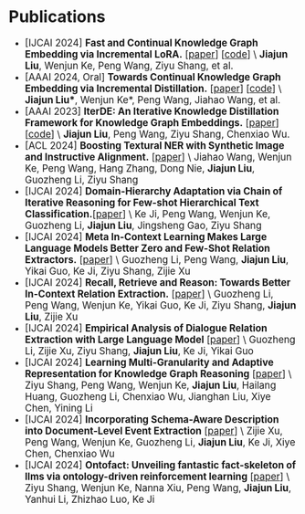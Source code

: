 # Publications

<div class='paper-box-text' style="font-size: larger;" markdown="1">

- [IJCAI 2024] **Fast and Continual Knowledge Graph Embedding via Incremental LoRA.** [[paper](https://arxiv.org/pdf/2407.05705)]
  [[code](https://github.com/seukgcode/FastKGE)] \\
  **Jiajun Liu**, Wenjun Ke, Peng Wang, Ziyu Shang, et al.
- [AAAI 2024, Oral] **Towards Continual Knowledge Graph Embedding via Incremental Distillation.** [[paper](https://ojs.aaai.org/index.php/AAAI/article/view/28722)]
  [[code](https://github.com/seukgcode/IncDE)] \\
  **Jiajun Liu\***, Wenjun Ke*, Peng Wang, Jiahao Wang, et al.
- [AAAI 2023] **IterDE: An Iterative Knowledge Distillation Framework for Knowledge Graph Embeddings.** [[paper](https://ojs.aaai.org/index.php/AAAI/article/view/25570)]
  [[code](https://github.com/seukgcode/IterDE)] \\
  **Jiajun Liu**, Peng Wang, Ziyu Shang, Chenxiao Wu.
- [ACL 2024] **Boosting Textural NER with Synthetic Image and Instructive Alignment.** [[paper](https://aclanthology.org/2024.findings-acl.74.pdf)] \\
  Jiahao Wang, Wenjun Ke, Peng Wang, Hang Zhang, Dong Nie, **Jiajun Liu**, Guozheng Li, Ziyu Shang
- [IJCAI 2024] **Domain-Hierarchy Adaptation via Chain of Iterative Reasoning for Few-shot Hierarchical Text Classification.**[[paper](https://www.ijcai.org/proceedings/2024/0698.pdf)] \\
  Ke Ji, Peng Wang, Wenjun Ke, Guozheng Li, **Jiajun Liu**, Jingsheng Gao, Ziyu Shang
- [IJCAI 2024] **Meta In-Context Learning Makes Large Language Models Better Zero and Few-Shot Relation Extractors.** [[paper](https://www.ijcai.org/proceedings/2024/0702.pdf)] \\
  Guozheng Li, Peng Wang, **Jiajun Liu**, Yikai Guo, Ke Ji, Ziyu Shang, Zijie Xu
- [IJCAI 2024] **Recall, Retrieve and Reason: Towards Better In-Context Relation Extraction.** [[paper](https://www.ijcai.org/proceedings/2024/0704.pdf)] \\
  Guozheng Li, Peng Wang, Wenjun Ke, Yikai Guo, Ke Ji, Ziyu Shang, **Jiajun Liu**, Zijie Xu
- [IJCAI 2024] **Empirical Analysis of Dialogue Relation Extraction with Large Language Model** [[paper](https://www.ijcai.org/proceedings/2024/0703.pdf)] \\
  Guozheng Li, Zijie Xu, Ziyu Shang, **Jiajun Liu**, Ke Ji, Yikai Guo
- [IJCAI 2024] **Learning Multi-Granularity and Adaptive Representation for Knowledge Graph Reasoning** [[paper](https://www.ijcai.org/proceedings/2024/0258.pdf)] \\
  Ziyu Shang, Peng Wang, Wenjun Ke, **Jiajun Liu**, Hailang Huang, Guozheng Li, Chenxiao Wu, Jianghan Liu, Xiye Chen, Yining Li
- [IJCAI 2024] **Incorporating Schema-Aware Description into Document-Level Event Extraction** [[paper](https://www.ijcai.org/proceedings/2024/0729.pdf)] \\
  Zijie Xu, Peng Wang, Wenjun Ke, Guozheng Li, **Jiajun Liu**, Ke Ji, Xiye Chen, Chenxiao Wu
- [IJCAI 2024] **Ontofact: Unveiling fantastic fact-skeleton of llms via ontology-driven reinforcement learning** [[paper](https://ojs.aaai.org/index.php/AAAI/article/view/29859)] \\
  Ziyu Shang, Wenjun Ke, Nanna Xiu, Peng Wang, **Jiajun Liu**, Yanhui Li, Zhizhao Luo, Ke Ji
</div>
